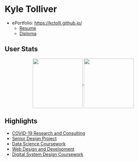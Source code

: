 # Kyle Tolliver

* ePortfolio: https://kctolli.github.io/
    + [Resume](https://kctolli.github.io/site_libs/resume.html)
    + [Diploma](https://kctolli.github.io/site_libs/images/diploma.pdf)

## User Stats

<div align="center">
    <a href="https://github.com/anuraghazra/github-readme-stats">
      <img style="max-width:100%;" height="160" align="center" src="https://github-readme-stats.vercel.app/api?username=kctolli&count_private=true&show_icons=true&include_all_commits=true&theme=gruvbox" />
    </a>
    <a href="https://github.com/anuraghazra/github-readme-stats">
      <img style="max-width:100%;" height="160" align="center" src="https://github-readme-stats.vercel.app/api/top-langs/?username=kctolli&layout=compact&theme=gruvbox" />
    </a>
</div>

## Highlights

* [COVID-19 Research and Consulting](https://kctolli.github.io/COVID-19/index.html)
* [Senior Design Project](https://ecen499-nasa.github.io/)
* [Data Science Coursework](https://kctolli.github.io/Data-Science/index.html)
* [Web Design and Development](https://wdd-100-dry.glitch.me/)
* [Digital System Design Coursework](https://ecen-340.glitch.me/)
